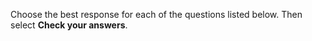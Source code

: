 

Choose the best response for each of the questions listed below. Then select **Check your answers**.